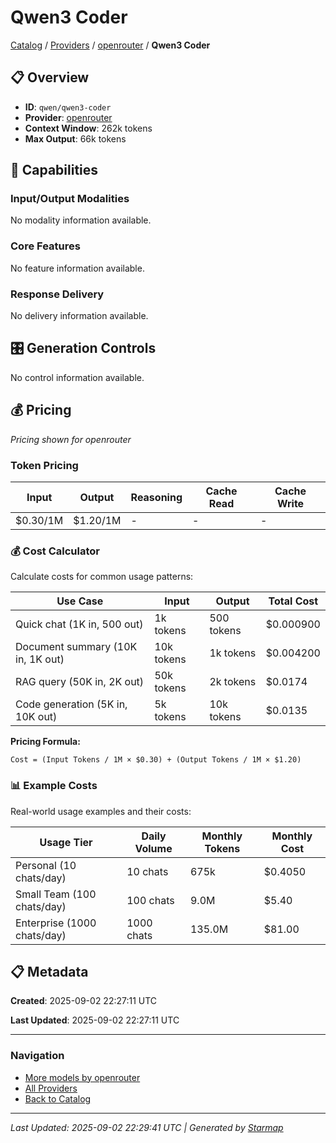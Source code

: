 # Qwen3 Coder
  
[Catalog](../../../../..) / [Providers](../../../..) / [openrouter](../../..) / **Qwen3 Coder**


## 📋 Overview
  
- **ID**: `qwen/qwen3-coder`
- **Provider**: [openrouter](../)
- **Context Window**: 262k tokens
- **Max Output**: 66k tokens
  
## 🎯 Capabilities
  
### Input/Output Modalities
  
No modality information available.
  
### Core Features
  
No feature information available.
  
### Response Delivery
  
No delivery information available.
  
## 🎛️ Generation Controls
  
No control information available.
  
## 💰 Pricing
  
*Pricing shown for openrouter*
  
  
### Token Pricing
  
| Input | Output | Reasoning | Cache Read | Cache Write |
|---------|---------|---------|---------|---------|
| $0.30/1M | $1.20/1M | - | - | - |

  
### 💰 Cost Calculator
  
Calculate costs for common usage patterns:
  
  
| Use Case | Input | Output | Total Cost |
|---------|---------|---------|---------|
| Quick chat (1K in, 500 out) | 1k tokens | 500 tokens | $0.000900 |
| Document summary (10K in, 1K out) | 10k tokens | 1k tokens | $0.004200 |
| RAG query (50K in, 2K out) | 50k tokens | 2k tokens | $0.0174 |
| Code generation (5K in, 10K out) | 5k tokens | 10k tokens | $0.0135 |

  
**Pricing Formula:**
  
```
Cost = (Input Tokens / 1M × $0.30) + (Output Tokens / 1M × $1.20)
```
  
### 📊 Example Costs
  
Real-world usage examples and their costs:
  
  
| Usage Tier | Daily Volume | Monthly Tokens | Monthly Cost |
|---------|---------|---------|---------|
| Personal (10 chats/day) | 10 chats | 675k | $0.4050 |
| Small Team (100 chats/day) | 100 chats | 9.0M | $5.40 |
| Enterprise (1000 chats/day) | 1000 chats | 135.0M | $81.00 |

  
## 📋 Metadata
  
**Created**: 2025-09-02 22:27:11 UTC
  
**Last Updated**: 2025-09-02 22:27:11 UTC
  
  
---
  
  
### Navigation

- [More models by openrouter](../)
- [All Providers](../../../../../providers)
- [Back to Catalog](../../../../..)


---
_Last Updated: 2025-09-02 22:29:41 UTC | Generated by [Starmap](https://github.com/agentstation/starmap)_
